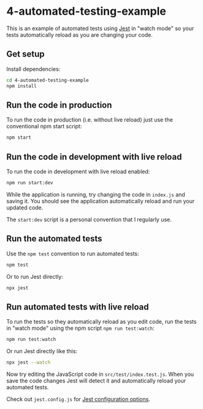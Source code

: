 # 4-automated-testing-example

This is an example of automated tests using [Jest](https://jestjs.io/) in "watch mode" so your tests automatically reload as you are changing your code.

## Get setup

Install dependencies:

```bash
cd 4-automated-testing-example
npm install
```

## Run the code in production

To run the code in production (i.e. without live reload) just use the conventional npm start script:

```bash
npm start
```

## Run the code in development with live reload

To run the code in development with live reload enabled:

```bash
npm run start:dev
```

While the application is running, try changing the code in `index.js` and saving it. You should see the application automatically reload and run your updated code.

The `start:dev` script is a personal convention that I regularly use. 


## Run the automated tests

Use the `npm test` convention to run automated tests:

```bash
npm test
```

Or to run Jest directly:

```bash
npx jest
```

## Run automated tests with live reload

To run the tests so they automatically reload as you edit code, run the tests in "watch mode" using the npm script `npm run test:watch`:

```bash
npm run test:watch
```

Or run Jest directly like this:

```bash
npx jest --watch
```

Now try editing the JavaScript code in `src/test/index.test.js`. When you save the code changes Jest will detect it and automatically reload your automated tests.

Check out `jest.config.js` for [Jest configuration options](https://jestjs.io/docs/configuration).